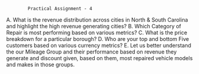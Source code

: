 			Practical Assignment - 4

A. What is the revenue distribution across cities in North & South Carolina and highlight the high revenue generating cities?
B. Which Category of Repair is most performing based on various metrics?
C. What is the price breakdown for a particular borough?
D. Who are your top and bottom Five customers based on various currency metrics?
E. Let us better understand the our Mileage Group and their performance based on revenue they generate and discount given, based on them, most repaired vehicle models and makes in those groups.

